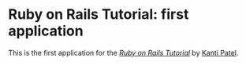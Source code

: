 # Ruby on Rails Tutorial: first application

This is the first application for the
[*Ruby on Rails Tutorial*](http://railstutorial.org/)
by [Kanti Patel](http://michaelhartl.com/).